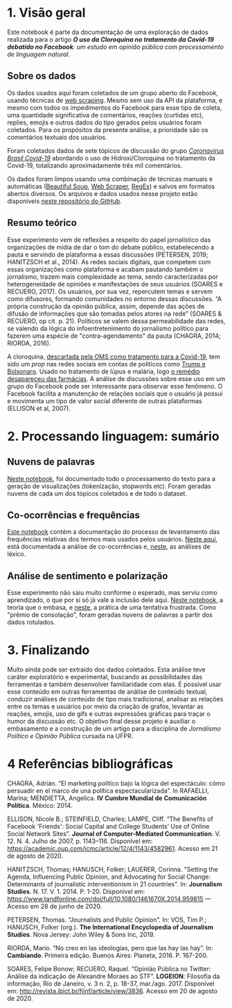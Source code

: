 # 1. Visão geral
Este notebook é parte da documentação de uma exploração de dados realizada para o artigo _**O uso da Cloroquina no tratamento da Covid-19 debatido no Facebook**: um estudo em opinião pública com processamento de linguagem natural_.

## Sobre os dados
Os dados usados aqui foram coletados de um grupo aberto do Facebook, usando técnicas de [web scraping](https://en.wikipedia.org/wiki/Web_scraping). Mesmo sem uso da API da plataforma, e mesmo com todos os impedimentos do Facebook para esse tipo de coleta, uma quantidade significativa de comentários, reações (curtidas etc), replies, emojis e outros dados do tipo gerados pelos usuários foram coletados. Para os propósitos da presente análise, a prioridade são os comentários textuais dos usuários.

Foram coletados dados de sete tópicos de discussão do grupo [_Coronavirus Brasil Covid-19_](https://www.facebook.com/groups/606967836766216) abordando o uso de Hidroxi/Cloroquina no tratamento da Covid-19, totalizando aproximadamente três mil comentários.

Os dados foram limpos usando uma combinação de técnicas manuais e automáticas ([Beautiful Soup](https://www.crummy.com/software/BeautifulSoup/bs4/doc/), [Web Scraper](https://www.webscraper.io/), [RegEx](https://regex101.com/)) e salvos em formatos abertos diversos. Os arquivos e dados usados nesse projeto estão disponíveis [neste repositório do GitHub](https://github.com/fabianelima/cloroquiners).

## Resumo teórico
Esse experimento vem de reflexões a respeito do papel jornalístico das organizações de mídia de dar o tom do debate público, estabelecendo a pauta e servindo de plataforma a essas discussões (PETERSEN, 2019; HANITZSCH et al., 2014). As redes sociais digitais, que competem com essas organizações como plataforma e acabam pautando também o jornalismo, trazem mais complexidade ao tema, sendo caracterizadas por heterogeneidade de opiniões e manifestações de seus usuários (SOARES e RECUERO, 2017). Os usuários, por sua vez, repercutem temas e servem como difusores, formando comunidades no entorno dessas discussões. “A própria construção da opinião pública, assim, depende das ações de difusão de informações que são tomadas pelos atores na rede” (SOARES & RECUERO, op cit. p. 21). Políticos se valem dessa permeabilidade das redes, se valendo da lógica do infoentretenimento do jornalismo político para fazerem uma espécie de "contra-agendamento" da pauta (CHAGRA, 2014; RIORDA, 2016).

A cloroquina, [descartada pela OMS como tratamento para a Covid-19](https://www.bbc.com/portuguese/internacional-53085371), tem sido um _prop_ nas redes sociais em contas de políticos como [Trump e Bolsonaro](https://noticias.uol.com.br/saude/ultimas-noticias/bbc/2020/07/10/lancada-por-trump-e-propagandeada-por-bolsonaro-hidroxicloroquina-esta-vetada-em-hospitais-nos-estados-unidos.htm). Usado no tratamento de lúpus e malária, logo [o remédio desapareceu das farmácias](https://www.uol.com.br/vivabem/noticias/redacao/2020/03/20/com-lupus-elas-temem-falta-de-cloroquina-dores-podem-voltar-mais-fortes.htm). A análise de discussões sobre esse uso em um grupo do Facebook pode ser interessante para observar esse fenômeno. O Facebook facilita a manutenção de relações sociais que o usuário já possui e movimenta um tipo de valor social diferente de outras plataformas (ELLISON et al, 2007).

# 2. Processando linguagem: sumário
## Nuvens de palavras
[Neste notebook](https://colab.research.google.com/drive/1173WTU7-7h5xCNxndQYh53MpXeHC_sai), foi documentado todo o processamento do texto para a geração de visualizações (tokenização, stopwords etc). Foram geradas nuvens de cada um dos tópicos coletados e de todo o dataset.

## Co-ocorrências e frequências
[Este notebook](https://colab.research.google.com/drive/1EXS4c3F380oNfY7KFpvq29KNOjni-A7e) contém a documentação do processo de levantamento das frequências relativas dos termos mais usados pelos usuários. [Neste aqui](https://colab.research.google.com/drive/1jrvrS4Rk2GOngGLR8S0MDi9bf1bF7OUd), está documentada a análise de co-ocorrências e, [neste](https://colab.research.google.com/drive/1xUdLFz36Yq4e40eGN_HP0SgG7H2xsx94), as análises de léxico.

## Análise de sentimento e polarização
Esse experimento não saiu muito conforme o esperado, mas serviu como aprendizado, o que por si só já vale a inclusão dele aqui. [Neste notebook](https://colab.research.google.com/drive/14zX_FmkfXKnKkjP0zEVQ1y-PFOksy1rs), a teoria que o embasa, e [neste](https://colab.research.google.com/drive/13kwCnTR3Y8bRd_Mr3rNivk0brg6x01_t), a prática de uma tentativa frustrada. Como "prêmio de consolação", foram geradas nuvens de palavras a partir dos dados rotulados.

# 3. Finalizando
Muito ainda pode ser extraído dos dados coletados. Esta análise teve caráter exploratório e experimental, buscando as possibilidades das ferramentas e também desenvolver familiaridade com elas. É possível usar esse conteúdo em outras ferramentas de análise de conteúdo textual, conduzir análises de conteúdo de tipo mais tradicional, analisar as relações entre os temas e usuários por meio da criação de grafos, levantar as reações, emojis, uso de gifs e outras expressões gráficas para traçar o humor da discussão etc. O objetivo final desse projeto é auxiliar o embasamento e a construção de um artigo para a disciplina de _Jornalismo Político e Opinião Pública_ cursada na UFPR.

# 4 Referências bibliográficas
CHAGRA, Adrián. “El marketing político bajo la lógica del espectáculo: cómo persuadir en el marco de una política espectacularizada”. In RAFAELLI, Marina; MENDIETTA, Angelica. **IV Cumbre Mundial de Comunicación Política**. México: 2014.

ELLISON, Nicole B.; STEINFIELD, Charles; LAMPE, Cliff. “The Benefits of Facebook 'Friends': Social Capital and College Students’ Use of Online Social Network Sites”. **Journal of Computer-Mediated Communication**. V. 12. N. 4. Julho de 2007, p. 1143–116. Disponível em: https://academic.oup.com/jcmc/article/12/4/1143/4582961. Acesso em 21 de agosto de 2020.

HANITZSCH, Thomas; HANUSCH, Folker; LAUERER, Corinna. "Setting the Agenda, Influencing Public Opinion, and Advocating for Social Change: Determinants of journalistic interventionism in 21 countries". In: **Journalism Studies**. N. 17. V. 1. 2014. P. 1-20. Disponível em: <https://www.tandfonline.com/doi/full/10.1080/1461670X.2014.959815> — Acesso em 28 de junho de 2020.

PETERSEN, Thomas. “Journalists and Public Opinion”. In: VOS, Tim P.; HANUSCH, Folker (org.). **The International Encyclopedia of Journalism Studies**. Nova Jersey: John Wiley & Sons Inc, 2019.

RIORDA, Mario. “No creo en las ideologías, pero que las hay las hay”. In: **Cambiando**. Primeira edição. Buenos Aires: Planeta, 2016. P. 167-200.

SOARES, Felipe Bonow; RECUERO, Raquel. “Opinião Pública no Twitter: Análise da indicação de Alexandre Moraes ao STF”. **LOGEION**: Filosofia da informação, Rio de Janeiro, v. 3 n. 2, p. 18-37, mar./ago. 2017. Disponível em: http://revista.ibict.br/fiinf/article/view/3836. Acesso em 20 de agosto de 2020.
